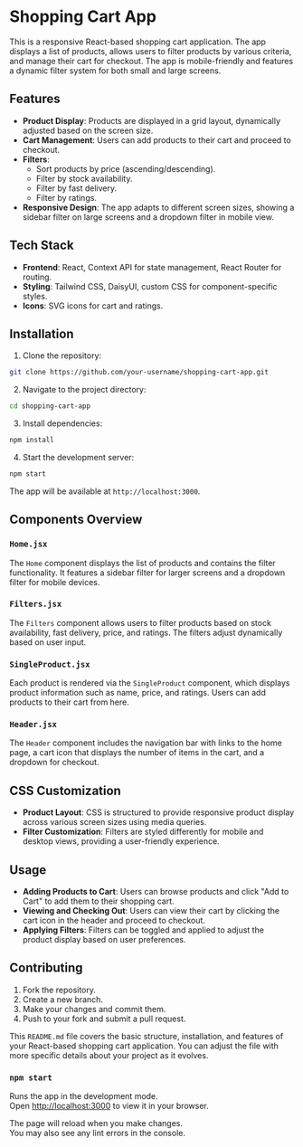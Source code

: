 # Shopping Cart App

This is a responsive React-based shopping cart application. The app displays a list of products, allows users to filter products by various criteria, and manage their cart for checkout. The app is mobile-friendly and features a dynamic filter system for both small and large screens.

## Features

- **Product Display**: Products are displayed in a grid layout, dynamically adjusted based on the screen size.
- **Cart Management**: Users can add products to their cart and proceed to checkout.
- **Filters**: 
  - Sort products by price (ascending/descending).
  - Filter by stock availability.
  - Filter by fast delivery.
  - Filter by ratings.
- **Responsive Design**: The app adapts to different screen sizes, showing a sidebar filter on large screens and a dropdown filter in mobile view.

## Tech Stack

- **Frontend**: React, Context API for state management, React Router for routing.
- **Styling**: Tailwind CSS, DaisyUI, custom CSS for component-specific styles.
- **Icons**: SVG icons for cart and ratings.

## Installation

1. Clone the repository:

```bash
git clone https://github.com/your-username/shopping-cart-app.git
```

2. Navigate to the project directory:

```bash
cd shopping-cart-app
```

3. Install dependencies:

```bash
npm install
```

4. Start the development server:

```bash
npm start
```

The app will be available at `http://localhost:3000`.

## Components Overview

### `Home.jsx`

The `Home` component displays the list of products and contains the filter functionality. It features a sidebar filter for larger screens and a dropdown filter for mobile devices.

### `Filters.jsx`

The `Filters` component allows users to filter products based on stock availability, fast delivery, price, and ratings. The filters adjust dynamically based on user input.

### `SingleProduct.jsx`

Each product is rendered via the `SingleProduct` component, which displays product information such as name, price, and ratings. Users can add products to their cart from here.

### `Header.jsx`

The `Header` component includes the navigation bar with links to the home page, a cart icon that displays the number of items in the cart, and a dropdown for checkout.

## CSS Customization

- **Product Layout**: CSS is structured to provide responsive product display across various screen sizes using media queries.
- **Filter Customization**: Filters are styled differently for mobile and desktop views, providing a user-friendly experience.

## Usage

- **Adding Products to Cart**: Users can browse products and click "Add to Cart" to add them to their shopping cart.
- **Viewing and Checking Out**: Users can view their cart by clicking the cart icon in the header and proceed to checkout.
- **Applying Filters**: Filters can be toggled and applied to adjust the product display based on user preferences.

## Contributing

1. Fork the repository.
2. Create a new branch.
3. Make your changes and commit them.
4. Push to your fork and submit a pull request.


This `README.md` file covers the basic structure, installation, and features of your React-based shopping cart application. You can adjust the file with more specific details about your project as it evolves.

### `npm start`

Runs the app in the development mode.\
Open [http://localhost:3000](http://localhost:3000) to view it in your browser.

The page will reload when you make changes.\
You may also see any lint errors in the console.
